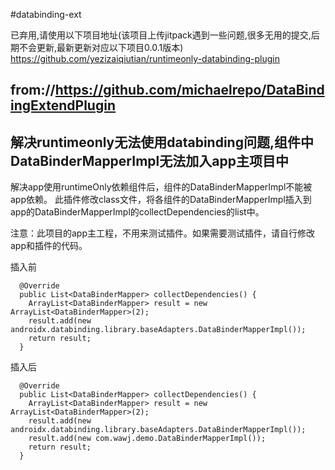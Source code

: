 #databinding-ext


已弃用,请使用以下项目地址(该项目上传jitpack遇到一些问题,很多无用的提交,后期不会更新,最新更新对应以下项目0.0.1版本)
https://github.com/yezizaiqiutian/runtimeonly-databinding-plugin

## from://https://github.com/michaelrepo/DataBindingExtendPlugin

## 解决runtimeonly无法使用databinding问题,组件中DataBinderMapperImpl无法加入app主项目中

解决app使用runtimeOnly依赖组件后，组件的DataBinderMapperImpl不能被app依赖。 此插件修改class文件，将各组件的DataBinderMapperImpl插入到app的DataBinderMapperImpl的collectDependencies的list中。

注意：此项目的app主工程，不用来测试插件。如果需要测试插件，请自行修改app和插件的代码。

插入前

```
  @Override
  public List<DataBinderMapper> collectDependencies() {
    ArrayList<DataBinderMapper> result = new ArrayList<DataBinderMapper>(2);
    result.add(new androidx.databinding.library.baseAdapters.DataBinderMapperImpl());
    return result;
  }
```

插入后

```
  @Override
  public List<DataBinderMapper> collectDependencies() {
    ArrayList<DataBinderMapper> result = new ArrayList<DataBinderMapper>(2);
    result.add(new androidx.databinding.library.baseAdapters.DataBinderMapperImpl());
    result.add(new com.wawj.demo.DataBinderMapperImpl());
    return result;
  }
```

